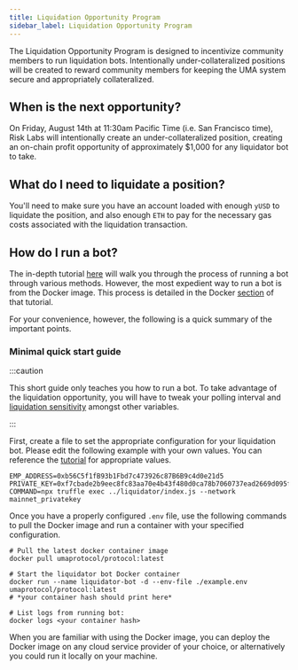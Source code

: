 ```yaml
---
title: Liquidation Opportunity Program
sidebar_label: Liquidation Opportunity Program
---
```


The Liquidation Opportunity Program is designed to incentivize community members
to run liquidation bots. Intentionally under-collateralized positions will be
created to reward community members for keeping the UMA system secure and
appropriately collateralized.

## When is the next opportunity?

On Friday, August 14th at 11:30am Pacific Time (i.e. San Francisco time), Risk Labs will intentionally create an under-collateralized
position, creating an on-chain profit opportunity of approximately \$1,000 for
any liquidator bot to take.

## What do I need to liquidate a position?

You'll need to make sure you have an account loaded with enough `yUSD` to
liquidate the position, and also enough `ETH` to pay for the necessary gas costs
associated with the liquidation transaction.

## How do I run a bot?

The in-depth tutorial [here](tutorials/bots.md) will walk you through the
process of running a bot through various methods. However, the most expedient
way to run a bot is from the Docker image. This process is detailed in the
Docker [section](tutorials/bots.md#running-the-bots-locally-with-docker) of that
tutorial.

For your convenience, however, the following is a quick summary of the important
points.

### Minimal quick start guide

:::caution

This short guide only teaches you how to run a bot. To take advantage of the
liquidation opportunity, you will have to tweak your polling interval and
[liquidation sensitivity](tutorials/bots.md#specifying-liquidation-sensitivity-parameters)
amongst other variables.

:::

First, create a file to set the appropriate configuration for your liquidation
bot. Please edit the following example with your own values. You can reference
the [tutorial](tutorials/bots.md) for appropriate values.

```shell title="example.env"
EMP_ADDRESS=0xb56C5f1fB93b1Fbd7c473926c87B6B9c4d0e21d5
PRIVATE_KEY=0xf7cbade2b9eec8fc83aa70e4b43f480d0ca78b7060737ead2669d095f2035322
COMMAND=npx truffle exec ../liquidator/index.js --network mainnet_privatekey
```

Once you have a properly configured `.env` file, use the following commands to
pull the Docker image and run a container with your specified configuration.

```shell
# Pull the latest docker container image
docker pull umaprotocol/protocol:latest

# Start the liquidator bot Docker container
docker run --name liquidator-bot -d --env-file ./example.env umaprotocol/protocol:latest
# *your container hash should print here*

# List logs from running bot:
docker logs <your container hash>
```

When you are familiar with using the Docker image, you can deploy the Docker
image on any cloud service provider of your choice, or alternatively you could
run it locally on your machine.
